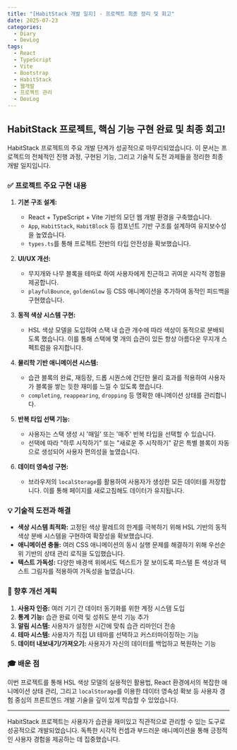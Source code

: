 ```yaml
---
title: "[HabitStack 개발 일지] - 프로젝트 최종 정리 및 회고"
date: 2025-07-23
categories:
  - Diary
  - DevLog
tags:
  - React
  - TypeScript
  - Vite
  - Bootstrap
  - HabitStack
  - 웹개발
  - 프로젝트 관리
  - DevLog
---
```


## HabitStack 프로젝트, 핵심 기능 구현 완료 및 최종 회고!

HabitStack 프로젝트의 주요 개발 단계가 성공적으로 마무리되었습니다. 이 문서는 프로젝트의 전체적인 진행 과정, 구현된 기능, 그리고 기술적 도전 과제들을 정리한 최종 개발 일지입니다.

### ✅ 프로젝트 주요 구현 내용

1.  **기본 구조 설계:**
    *   React + TypeScript + Vite 기반의 모던 웹 개발 환경을 구축했습니다.
    *   `App`, `HabitStack`, `HabitBlock` 등 컴포넌트 기반 구조를 설계하여 유지보수성을 높였습니다.
    *   `types.ts`를 통해 프로젝트 전반의 타입 안전성을 확보했습니다.

2.  **UI/UX 개선:**
    *   무지개와 나무 블록을 테마로 하여 사용자에게 친근하고 귀여운 시각적 경험을 제공합니다.
    *   `playfulBounce`, `goldenGlow` 등 CSS 애니메이션을 추가하여 동적인 피드백을 구현했습니다.

3.  **동적 색상 시스템 구현:**
    *   HSL 색상 모델을 도입하여 스택 내 습관 개수에 따라 색상이 동적으로 분배되도록 했습니다. 이를 통해 스택에 몇 개의 습관이 있든 항상 아름다운 무지개 스펙트럼을 유지합니다.

4.  **물리학 기반 애니메이션 시스템:**
    *   습관 블록의 완료, 재등장, 드롭 시퀀스에 간단한 물리 효과를 적용하여 사용자가 블록을 쌓는 듯한 재미를 느낄 수 있도록 했습니다.
    *   `completing`, `reappearing`, `dropping` 등 명확한 애니메이션 상태를 관리합니다.

5.  **반복 타입 선택 기능:**
    *   사용자는 스택 생성 시 '매일' 또는 '매주' 반복 타입을 선택할 수 있습니다.
    *   선택에 따라 "하루 시작하기" 또는 "새로운 주 시작하기" 같은 특별 블록이 자동으로 생성되어 사용자 편의성을 높였습니다.

6.  **데이터 영속성 구현:**
    *   브라우저의 `localStorage`를 활용하여 사용자가 생성한 모든 데이터를 저장합니다. 이를 통해 페이지를 새로고침해도 데이터가 유지됩니다.

### 💡 기술적 도전과 해결

*   **색상 시스템 최적화:** 고정된 색상 팔레트의 한계를 극복하기 위해 HSL 기반의 동적 색상 분배 시스템을 구현하여 확장성을 확보했습니다.
*   **애니메이션 충돌:** 여러 CSS 애니메이션의 동시 실행 문제를 해결하기 위해 우선순위 기반의 상태 관리 로직을 도입했습니다.
*   **텍스트 가독성:** 다양한 배경색 위에서도 텍스트가 잘 보이도록 파스텔 톤 색상과 텍스트 그림자를 적용하여 가독성을 높였습니다.

### 🚀 향후 개선 계획

1.  **사용자 인증:** 여러 기기 간 데이터 동기화를 위한 계정 시스템 도입
2.  **통계 기능:** 습관 완료 이력 및 성취도 분석 기능 추가
3.  **알림 시스템:** 사용자가 설정한 시간에 맞춰 습관 리마인더 전송
4.  **테마 시스템:** 사용자가 직접 UI 테마를 선택하고 커스터마이징하는 기능
5.  **데이터 내보내기/가져오기:** 사용자가 자신의 데이터를 백업하고 복원하는 기능

### 🎓 배운 점

이번 프로젝트를 통해 HSL 색상 모델의 실용적인 활용법, React 환경에서의 복잡한 애니메이션 상태 관리, 그리고 `localStorage`를 이용한 데이터 영속성 확보 등 사용자 경험 중심의 프론트엔드 개발 기술을 깊이 있게 학습할 수 있었습니다.

---

HabitStack 프로젝트는 사용자가 습관을 재미있고 직관적으로 관리할 수 있는 도구로 성공적으로 개발되었습니다. 독특한 시각적 컨셉과 부드러운 애니메이션을 통해 긍정적인 사용자 경험을 제공하는 데 집중했습니다.